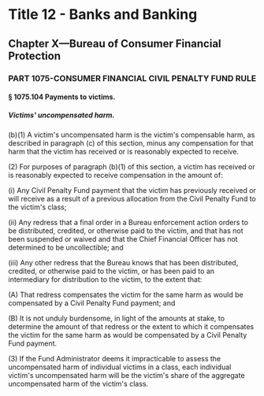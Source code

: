 
# Title 12 - Banks and Banking
## Chapter X—Bureau of Consumer Financial Protection
### PART 1075-CONSUMER FINANCIAL CIVIL PENALTY FUND RULE
#### § 1075.104 Payments to victims.
##### Victims' uncompensated harm.

(b)(1) A victim's uncompensated harm is the victim's compensable harm, as described in paragraph (c) of this section, minus any compensation for that harm that the victim has received or is reasonably expected to receive.

(2) For purposes of paragraph (b)(1) of this section, a victim has received or is reasonably expected to receive compensation in the amount of:

(i) Any Civil Penalty Fund payment that the victim has previously received or will receive as a result of a previous allocation from the Civil Penalty Fund to the victim's class;

(ii) Any redress that a final order in a Bureau enforcement action orders to be distributed, credited, or otherwise paid to the victim, and that has not been suspended or waived and that the Chief Financial Officer has not determined to be uncollectible; and

(iii) Any other redress that the Bureau knows that has been distributed, credited, or otherwise paid to the victim, or has been paid to an intermediary for distribution to the victim, to the extent that:

(A) That redress compensates the victim for the same harm as would be compensated by a Civil Penalty Fund payment; and

(B) It is not unduly burdensome, in light of the amounts at stake, to determine the amount of that redress or the extent to which it compensates the victim for the same harm as would be compensated by a Civil Penalty Fund payment.

(3) If the Fund Administrator deems it impracticable to assess the uncompensated harm of individual victims in a class, each individual victim's uncompensated harm will be the victim's share of the aggregate uncompensated harm of the victim's class.
